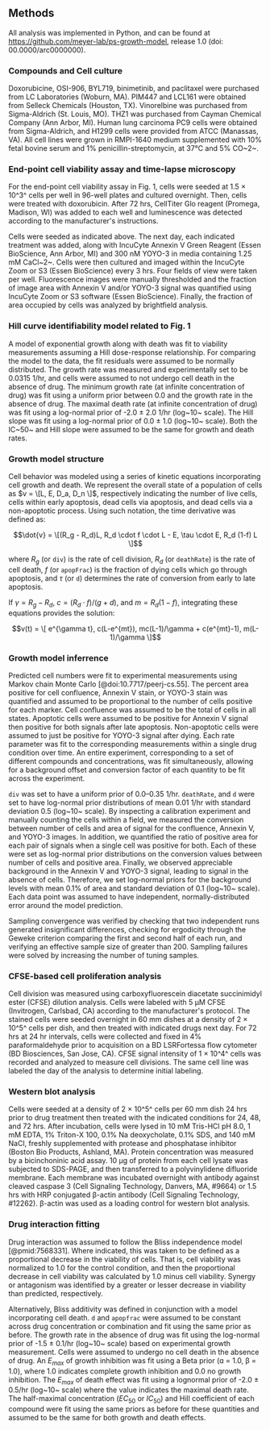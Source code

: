 ## Methods

All analysis was implemented in Python, and can be found at https://github.com/meyer-lab/ps-growth-model, release 1.0 (doi: 00.0000/arc0000000).

### Compounds and Cell culture

Doxorubicine, OSI-906, BYL719, binimetinib, and paclitaxel were purchased from LC Laboratories (Woburn, MA). PIM447 and LCL161 were obtained from Selleck Chemicals (Houston, TX). Vinorelbine was purchased from Sigma-Aldrich (St. Louis, MO). THZ1 was purchased from Cayman Chemical Company (Ann Arbor, MI). Human lung carcinoma PC9 cells were obtained from Sigma-Aldrich, and H1299 cells were provided from ATCC (Manassas, VA). All cell lines were grown in RMPI-1640 medium supplemented with 10% fetal bovine serum and 1% penicillin-streptomycin, at 37℃ and 5% CO~2~.

### End-point cell viability assay and time-lapse microscopy

For the end-point cell viability assay in Fig. 1, cells were seeded at 1.5 × 10^3^ cells per well in 96-well plates and cultured overnight. Then, cells were treated with doxorubicin. After 72 hrs, CellTiter Glo reagent (Promega, Madison, WI) was added to each well and luminescence was detected according to the manufacturer's instructions.

Cells were seeded as indicated above. The next day, each indicated treatment was added, along with IncuCyte Annexin V Green Reagent (Essen BioScience, Ann Arbor, MI) and 300 nM YOYO-3 in media containing 1.25 mM CaCl~2~. Cells were then cultured and imaged within the IncuCyte Zoom or S3 (Essen BioScience) every 3 hrs. Four fields of view were taken per well. Fluorescence images were manually thresholded and the fraction of image area with Annexin V and/or YOYO-3 signal was quantified using IncuCyte Zoom or S3 software (Essen BioScience). Finally, the fraction of area occupied by cells was analyzed by brightfield analysis.

### Hill curve identifiability model related to Fig. 1

A model of exponential growth along with death was fit to viability measurements assuming a Hill dose-response relationship. For comparing the model to the data, the fit residuals were assumed to be normally distributed. The growth rate was measured and experimentally set to be 0.0315 1/hr, and cells were assumed to not undergo cell death in the absence of drug. The minimum growth rate (at infinite concentration of drug) was fit using a uniform prior between 0.0 and the growth rate in the absence of drug. The maximal death rate (at infinite concentration of drug) was fit using a log-normal prior of -2.0 ± 2.0 1/hr (log~10~ scale). The Hill slope was fit using a log-normal prior of 0.0 ± 1.0 (log~10~ scale). Both the IC~50~ and Hill slope were assumed to be the same for growth and death rates.

### Growth model structure

Cell behavior was modeled using a series of kinetic equations incorporating cell growth and death. We represent the overall state of a population of cells as $v = \[L, E, D_a, D_n \]$, respectively indicating the number of live cells, cells within early apoptosis, dead cells via apoptosis, and dead cells via a non-apoptotic process. Using such notation, the time derivative was defined as:

$$\dot{v} = \[(R_g - R_d)L, R_d \cdot f \cdot L - E, \tau \cdot E, R_d (1-f) L \]$$

where $R_g$ (or `div`) is the rate of cell division, $R_d$ (or `deathRate`) is the rate of cell death, $f$ (or `apopFrac`) is the fraction of dying cells which go through apoptosis, and $\tau$ (or `d`) determines the rate of conversion from early to late apoptosis.

If $\gamma = R_g - R_d$, $c = (R_d \cdot f)/(g+d)$, and $m = R_d (1-f)$, integrating these equations provides the solution:

$$v(t) = \[ e^{\gamma t}, c(L-e^{mt}), mc(L-1)/\gamma + c(e^{mt}-1), m(L-1)/\gamma \]$$

### Growth model inferrence

Predicted cell numbers were fit to experimental measurements using Markov chain Monte Carlo [@doi:10.7717/peerj-cs.55]. The percent area positive for cell confluence, Annexin V stain, or YOYO-3 stain was quantified and assumed to be proportional to the number of cells positive for each marker. Cell confluence was assumed to be the total of cells in all states. Apoptotic cells were assumed to be positive for Annexin V signal then positive for both signals after late apoptosis. Non-apoptotic cells were assumed to just be positive for YOYO-3 signal after dying. Each rate parameter was fit to the corresponding measurements within a single drug condition over time. An entire experiment, corresponding to a set of different compounds and concentrations, was fit simultaneously, allowing for a background offset and conversion factor of each quantity to be fit across the experiment.

`div` was set to have a uniform prior of 0.0–0.35 1/hr.  `deathRate`, and `d` were set to have log-normal prior distributions of mean 0.01 1/hr with standard deviation 0.5 (log~10~ scale). By inspecting a calibration experiment and manually counting the cells within a field, we measured the conversion between number of cells and area of signal for the confluence, Annexin V, and YOYO-3 images. In addition, we quantified the ratio of positive area for each pair of signals when a single cell was positive for both. Each of these were set as log-normal prior distributions on the conversion values between number of cells and positive area. Finally, we observed appreciable background in the Annexin V and YOYO-3 signal, leading to signal in the absence of cells. Therefore, we set log-normal priors for the background levels with mean 0.1% of area and standard deviation of 0.1 (log~10~ scale). Each data point was assumed to have independent, normally-distributed error around the model prediction.

Sampling convergence was verified by checking that two independent runs generated insignificant differences, checking for ergodicity through the Geweke criterion comparing the first and second half of each run, and verifying an effective sample size of greater than 200. Sampling failures were solved by increasing the number of tuning samples.

### CFSE-based cell proliferation analysis

Cell division was measured using carboxyfluorescein diacetate succinimidyl ester (CFSE) dilution analysis. Cells were labeled with 5 μM CFSE (Invitrogen, Carlsbad, CA) according to the manufacturer's protocol. The stained cells were seeded overnight in 60 mm dishes at a density of 2 × 10^5^ cells per dish, and then treated with indicated drugs next day. For 72 hrs at 24 hr intervals, cells were collected and fixed in 4% paraformaldehyde prior to acquisition on a BD LSRFortessa flow cytometer (BD Biosciences, San Jose, CA). CFSE signal intensity of 1 × 10^4^ cells was recorded and analyzed to measure cell divisions. The same cell line was labeled the day of the analysis to determine initial labeling.

### Western blot analysis

Cells were seeded at a density of 2 × 10^5^ cells per 60 mm dish 24 hrs prior to drug treatment then treated with the indicated conditions for 24, 48, and 72 hrs. After incubation, cells were lysed in 10 mM Tris-HCl pH 8.0, 1 mM EDTA, 1% Triton-X 100, 0.1% Na deoxycholate, 0.1% SDS, and 140 mM NaCl, freshly supplemented with protease and phosphatase inhibitor (Boston Bio Products, Ashland, MA). Protein concentration was measured by a bicinchoninic acid assay. 10 μg of protein from each cell lysate was subjected to SDS-PAGE, and then transferred to a polyvinylidene difluoride membrane. Each membrane was incubated overnight with antibody against cleaved caspase 3 (Cell Signaling Technology, Danvers, MA, #9664) or 1.5 hrs with HRP conjugated β-actin antibody (Cell Signaling Technology, #12262). β-actin was used as a loading control for western blot analysis.

### Drug interaction fitting

Drug interaction was assumed to follow the Bliss independence model [@pmid:7568331]. Where indicated, this was taken to be defined as a proportional decrease in the viability of cells. That is, cell viability was normalized to 1.0 for the control condition, and then the proportional decrease in cell viability was calculated by 1.0 minus cell viability. Synergy or antagonism was identified by a greater or lesser decrease in viability than predicted, respectively.

Alternatively, Bliss additivity was defined in conjunction with a model incorporating cell death. `d` and `apopfrac` were assumed to be constant across drug concentration or combination and fit using the same prior as before. The growth rate in the absence of drug was fit using the log-normal prior of -1.5 ± 0.1/hr (log~10~ scale) based on experimental growth measurement. Cells were assumed to undergo no cell death in the absence of drug. An $E_{max}$ of growth inhibition was fit using a Beta prior (ɑ = 1.0, β = 1.0), where 1.0 indicates complete growth inhibition and 0.0 no growth inhibition. The $E_{max}$ of death effect was fit using a lognormal prior of -2.0 ± 0.5/hr (log~10~ scale) where the value indicates the maximal death rate. The half-maximal concentration ($EC_{50}$ or $IC_{50}$) and Hill coefficient of each compound were fit using the same priors as before for these quantities and assumed to be the same for both growth and death effects.
